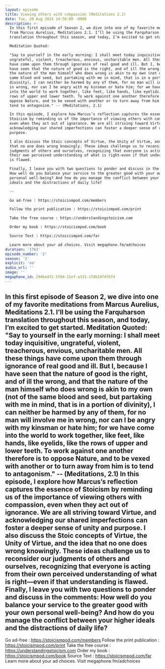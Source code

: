 ```yaml
---
layout: episode
title: Viewing others with compassion (Meditations 2.1)
date: Tue, 20 Aug 2024 14:56:00 -0000
description: >-
  In this first episode of Season 2, we dive into one of my favorite meditations
  from Marcus Aurelius, Meditations 2.1. I’ll be using the Farquharson
  translation throughout this season, and today, I’m excited to get started.

  Meditation Quoted:

  "Say to yourself in the early morning: I shall meet today inquisitive,
  ungrateful, violent, treacherous, envious, uncharitable men. All these things
  have come upon them through ignorance of real good and ill. But I, because I
  have seen that the nature of good is the right, and of ill the wrong, and that
  the nature of the man himself who does wrong is akin to my own (not of the
  same blood and seed, but partaking with me in mind, that is in a portion of
  divinity), I can neither be harmed by any of them, for no man will involve me
  in wrong, nor can I be angry with my kinsman or hate him; for we have come
  into the world to work together, like feet, like hands, like eyelids, like the
  rows of upper and lower teeth. To work against one another therefore is to
  oppose Nature, and to be vexed with another or to turn away from him is to
  tend to antagonism." -- (Meditations, 2.1)

  In this episode, I explore how Marcus’s reflection captures the essence of
  Stoicism by reminding us of the importance of viewing others with compassion,
  even when they act out of ignorance. We are all striving toward Virtue, and
  acknowledging our shared imperfections can foster a deeper sense of unity and
  purpose.

  I also discuss the Stoic concepts of Virtue, the Unity of Virtue, and the idea
  that no one does wrong knowingly. These ideas challenge us to reconsider our
  judgments of others and ourselves, recognizing that everyone is acting from
  their own perceived understanding of what is right—even if that understanding
  is flawed.

  Finally, I leave you with two questions to ponder and discuss in the comments:
  How well do you balance your service to the greater good with your own
  personal well-being? And how do you manage the conflict between your higher
  ideals and the distractions of daily life?

  --

  Go ad-free : https://stoicismpod.com/members

  Follow the print publication : https://stoicismpod.com/print

  Take the free course : https://understandingstoicism.com

  Order my book : https://stoicismpod.com/book

  Source Text : https://stoicismpod.com/far

  Learn more about your ad choices. Visit megaphone.fm/adchoices
duration: '1763'
episode_number: '2'
season: '2'
explicit: 'no'
audio_url: ''
image: ''
megaphone_id: 294be4f2-5f04-11ef-a331-1fdb19f4f6f4
---
```


In this first episode of Season 2, we dive into one of my favorite meditations from Marcus Aurelius, Meditations 2.1. I’ll be using the Farquharson translation throughout this season, and today, I’m excited to get started.
Meditation Quoted:
"Say to yourself in the early morning: I shall meet today inquisitive, ungrateful, violent, treacherous, envious, uncharitable men. All these things have come upon them through ignorance of real good and ill. But I, because I have seen that the nature of good is the right, and of ill the wrong, and that the nature of the man himself who does wrong is akin to my own (not of the same blood and seed, but partaking with me in mind, that is in a portion of divinity), I can neither be harmed by any of them, for no man will involve me in wrong, nor can I be angry with my kinsman or hate him; for we have come into the world to work together, like feet, like hands, like eyelids, like the rows of upper and lower teeth. To work against one another therefore is to oppose Nature, and to be vexed with another or to turn away from him is to tend to antagonism." -- (Meditations, 2.1)
In this episode, I explore how Marcus’s reflection captures the essence of Stoicism by reminding us of the importance of viewing others with compassion, even when they act out of ignorance. We are all striving toward Virtue, and acknowledging our shared imperfections can foster a deeper sense of unity and purpose.
I also discuss the Stoic concepts of Virtue, the Unity of Virtue, and the idea that no one does wrong knowingly. These ideas challenge us to reconsider our judgments of others and ourselves, recognizing that everyone is acting from their own perceived understanding of what is right—even if that understanding is flawed.
Finally, I leave you with two questions to ponder and discuss in the comments: How well do you balance your service to the greater good with your own personal well-being? And how do you manage the conflict between your higher ideals and the distractions of daily life?
--
Go ad-free : https://stoicismpod.com/members
Follow the print publication : https://stoicismpod.com/print
Take the free course : https://understandingstoicism.com
Order my book : https://stoicismpod.com/book
Source Text : https://stoicismpod.com/far
Learn more about your ad choices. Visit megaphone.fm/adchoices